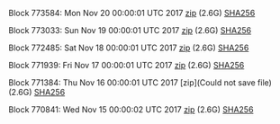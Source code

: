 Block 773584: Mon Nov 20 00:00:01 UTC 2017 [zip](https://transfer.sh/GCv1S/bootstrap.dat.20171120.zip) (2.6G) [SHA256](https://transfer.sh/AwjZK/sha256.txt)

Block 773033: Sun Nov 19 00:00:01 UTC 2017 [zip](https://transfer.sh/AOlAj/bootstrap.dat.20171119.zip) (2.6G) [SHA256](https://transfer.sh/N88kk/sha256.txt)

Block 772485: Sat Nov 18 00:00:01 UTC 2017 [zip](https://transfer.sh/aHlBf/bootstrap.dat.20171118.zip) (2.6G) [SHA256](https://transfer.sh/plsVA/sha256.txt)

Block 771939: Fri Nov 17 00:00:01 UTC 2017 [zip](https://transfer.sh/YW8xj/bootstrap.dat.20171117.zip) (2.6G) [SHA256](https://transfer.sh/uWF6R/sha256.txt)

Block 771384: Thu Nov 16 00:00:01 UTC 2017 [zip](Could not save file) (2.6G) [SHA256](https://transfer.sh/OiEIC/sha256.txt)

Block 770841: Wed Nov 15 00:00:02 UTC 2017 [zip](https://transfer.sh/qKL4u/bootstrap.dat.20171115.zip) (2.6G) [SHA256](https://transfer.sh/eFN4n/sha256.txt)
